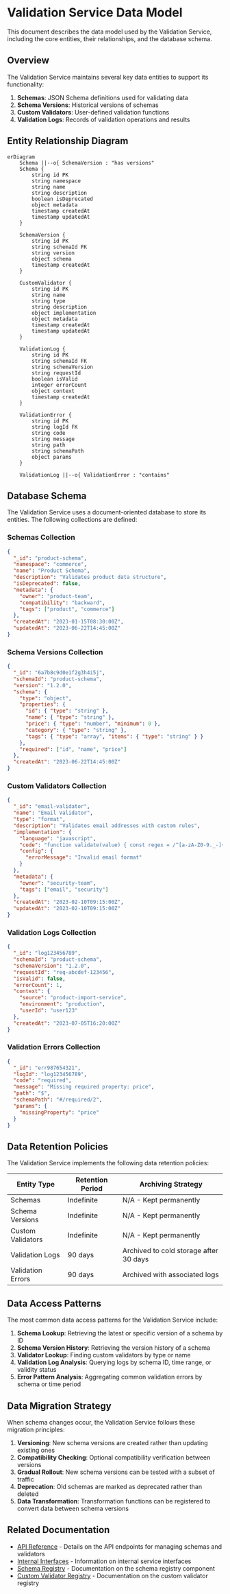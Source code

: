 # Validation Service Data Model

This document describes the data model used by the Validation Service, including the core entities, their relationships, and the database schema.

## Overview

The Validation Service maintains several key data entities to support its functionality:

1. **Schemas**: JSON Schema definitions used for validating data
2. **Schema Versions**: Historical versions of schemas
3. **Custom Validators**: User-defined validation functions
4. **Validation Logs**: Records of validation operations and results

## Entity Relationship Diagram

```mermaid
erDiagram
    Schema ||--o{ SchemaVersion : "has versions"
    Schema {
        string id PK
        string namespace
        string name
        string description
        boolean isDeprecated
        object metadata
        timestamp createdAt
        timestamp updatedAt
    }
    
    SchemaVersion {
        string id PK
        string schemaId FK
        string version
        object schema
        timestamp createdAt
    }
    
    CustomValidator {
        string id PK
        string name
        string type
        string description
        object implementation
        object metadata
        timestamp createdAt
        timestamp updatedAt
    }
    
    ValidationLog {
        string id PK
        string schemaId FK
        string schemaVersion
        string requestId
        boolean isValid
        integer errorCount
        object context
        timestamp createdAt
    }
    
    ValidationError {
        string id PK
        string logId FK
        string code
        string message
        string path
        string schemaPath
        object params
    }
    
    ValidationLog ||--o{ ValidationError : "contains"
```

## Database Schema

The Validation Service uses a document-oriented database to store its entities. The following collections are defined:

### Schemas Collection

```json
{
  "_id": "product-schema",
  "namespace": "commerce",
  "name": "Product Schema",
  "description": "Validates product data structure",
  "isDeprecated": false,
  "metadata": {
    "owner": "product-team",
    "compatibility": "backward",
    "tags": ["product", "commerce"]
  },
  "createdAt": "2023-01-15T08:30:00Z",
  "updatedAt": "2023-06-22T14:45:00Z"
}
```

### Schema Versions Collection

```json
{
  "_id": "6a7b8c9d0e1f2g3h4i5j",
  "schemaId": "product-schema",
  "version": "1.2.0",
  "schema": {
    "type": "object",
    "properties": {
      "id": { "type": "string" },
      "name": { "type": "string" },
      "price": { "type": "number", "minimum": 0 },
      "category": { "type": "string" },
      "tags": { "type": "array", "items": { "type": "string" } }
    },
    "required": ["id", "name", "price"]
  },
  "createdAt": "2023-06-22T14:45:00Z"
}
```

### Custom Validators Collection

```json
{
  "_id": "email-validator",
  "name": "Email Validator",
  "type": "format",
  "description": "Validates email addresses with custom rules",
  "implementation": {
    "language": "javascript",
    "code": "function validate(value) { const regex = /^[a-zA-Z0-9._-]+@[a-zA-Z0-9.-]+\\.[a-zA-Z]{2,6}$/; return regex.test(value); }",
    "config": {
      "errorMessage": "Invalid email format"
    }
  },
  "metadata": {
    "owner": "security-team",
    "tags": ["email", "security"]
  },
  "createdAt": "2023-02-10T09:15:00Z",
  "updatedAt": "2023-02-10T09:15:00Z"
}
```

### Validation Logs Collection

```json
{
  "_id": "log123456789",
  "schemaId": "product-schema",
  "schemaVersion": "1.2.0",
  "requestId": "req-abcdef-123456",
  "isValid": false,
  "errorCount": 1,
  "context": {
    "source": "product-import-service",
    "environment": "production",
    "userId": "user123"
  },
  "createdAt": "2023-07-05T16:20:00Z"
}
```

### Validation Errors Collection

```json
{
  "_id": "err987654321",
  "logId": "log123456789",
  "code": "required",
  "message": "Missing required property: price",
  "path": "$",
  "schemaPath": "#/required/2",
  "params": {
    "missingProperty": "price"
  }
}
```

## Data Retention Policies

The Validation Service implements the following data retention policies:

| Entity Type | Retention Period | Archiving Strategy |
|-------------|------------------|-------------------|
| Schemas | Indefinite | N/A - Kept permanently |
| Schema Versions | Indefinite | N/A - Kept permanently |
| Custom Validators | Indefinite | N/A - Kept permanently |
| Validation Logs | 90 days | Archived to cold storage after 30 days |
| Validation Errors | 90 days | Archived with associated logs |

## Data Access Patterns

The most common data access patterns for the Validation Service include:

1. **Schema Lookup**: Retrieving the latest or specific version of a schema by ID
2. **Schema Version History**: Retrieving the version history of a schema
3. **Validator Lookup**: Finding custom validators by type or name
4. **Validation Log Analysis**: Querying logs by schema ID, time range, or validity status
5. **Error Pattern Analysis**: Aggregating common validation errors by schema or time period

## Data Migration Strategy

When schema changes occur, the Validation Service follows these migration principles:

1. **Versioning**: New schema versions are created rather than updating existing ones
2. **Compatibility Checking**: Optional compatibility verification between versions
3. **Gradual Rollout**: New schema versions can be tested with a subset of traffic
4. **Deprecation**: Old schemas are marked as deprecated rather than deleted
5. **Data Transformation**: Transformation functions can be registered to convert data between schema versions

## Related Documentation

- [API Reference](./interfaces/api.md) - Details on the API endpoints for managing schemas and validators
- [Internal Interfaces](./interfaces/internal.md) - Information on internal service interfaces
- [Schema Registry](./schema_registry.md) - Documentation on the schema registry component
- [Custom Validator Registry](./custom_validator_registry.md) - Documentation on the custom validator registry


